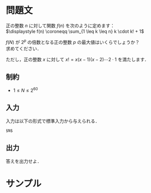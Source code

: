 問題文
=====

正の整数 $n$ に対して関数 $f(n)$ を次のように定めます：  
$\displaystyle f(n) \coroneqq \sum_{1 \leq k \leq n} k \cdot k! + 1$

$f(N)$ が $2^p$ の倍数となる正の整数 $p$ の最大値はいくらでしょうか？  
求めてください．

ただし，正の整数 $x$ に対して $x! = x(x-1)(x-2) \cdots 2 \cdot 1$ を満たします．  

制約
-----
- $1 \leq N \leq 2^{60}$

入力
-----
入力は以下の形式で標準入力から与えられる．
```md
$N$
```

出力
-----
答えを出力せよ．  

サンプル
=====
```入力例1

```
```出力例1

```
